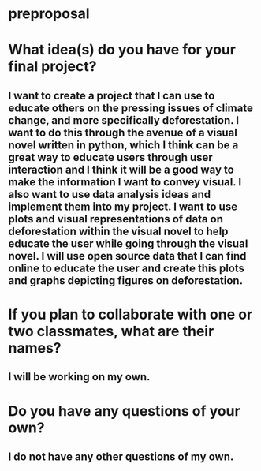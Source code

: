 # preproposal

# What idea(s) do you have for your final project?

## I want to create a project that I can use to educate others on the pressing issues of climate change, and more specifically deforestation. I want to do this through the avenue of a visual novel written in python, which I think can be a great way to educate users through user interaction and I think it will be a good way to make the information I want to convey visual. I also want to use data analysis ideas and implement them into my project. I want to use plots and visual representations of data on deforestation within the visual novel to help educate the user while going through the visual novel. I will use open source data that I can find online to educate the user and create this plots and graphs depicting figures on deforestation. 

# If you plan to collaborate with one or two classmates, what are their names?

## I will be working on my own.

# Do you have any questions of your own?

## I do not have any other questions of my own.
